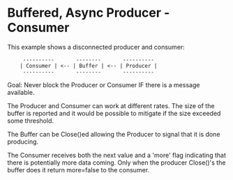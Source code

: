 Buffered, Async Producer - Consumer
===================================

This example shows a disconnected producer and consumer:

```
     ----------       --------       ----------
    | Consumer | <-- | Buffer | <-- | Producer |
     ----------       --------       ----------
```

Goal:  Never block the Producer or Consumer IF there is a message
available.

The Producer and Consumer can work at different rates.  The size of
the buffer is reported and it would be possible to mitigate if the
size exceeded some threshold.

The Buffer can be Close()ed allowing the Producer to signal that
it is done producing.

The Consumer receives both the next value and a 'more' flag indicating
that there is potentially more data coming.  Only when the producer
Close()'s the buffer does it return more=false to the consumer.


